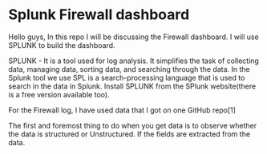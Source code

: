 # Splunk Firewall dashboard


Hello guys, In this repo I will be discussing the Firewall dashboard. I will use SPLUNK to build the dashboard. 

SPLUNK - It is a tool used for log analysis. It simplifies the task of collecting data, managing data, sorting data, and searching through the data. In the Splunk tool we use SPL is a search-processing language that is used to search in the data in Splunk.
Install SPLUNK from the SPlunk website(there is a free version available too).

For the Firewall log, I have used data that I got on one GitHub repo[1] 

The first and foremost thing to do when you get data is to observe whether the data is structured or Unstructured. If the fields are extracted from the data. 


